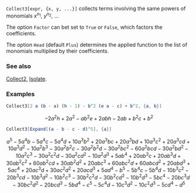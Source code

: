 `Collect3[expr, {x, y, ...}]` collects terms involving the same powers of monomials $x^{n_1}$, $y^{n_2}$, ...

The option `Factor` can bet set to `True` or `False`, which factors the coefficients.

The option `Head` (default `Plus`) determines the applied function to the list of monomials  multiplied by their coefficients.

### See also

[Collect2](Collect2), [Isolate](Isolate).

### Examples

```mathematica
Collect3[2 a (b - a) (h - 1) - b^2 (e a - c) + b^2, {a, b}]
```

$$-2 a^2 h+2 a^2-a b^2 e+2 a b h-2 a b+b^2 c+b^2$$

```mathematica
Collect3[Expand[(a - b - c - d)^5], {a}]
```

$$a^5-5 a^4 b-5 a^4 c-5 a^4 d+10 a^3 b^2+20 a^3 b c+20 a^3 b d+10 a^3 c^2+20 a^3 c d+10 a^3 d^2-10 a^2 b^3-30 a^2 b^2 c-30 a^2 b^2 d-30 a^2 b c^2-60 a^2 b c d-30 a^2 b d^2-10 a^2 c^3-30 a^2 c^2 d-30 a^2 c d^2-10 a^2 d^3+5 a b^4+20 a b^3 c+20 a b^3 d+30 a b^2 c^2+60 a b^2 c d+30 a b^2 d^2+20 a b c^3+60 a b c^2 d+60 a b c d^2+20 a b d^3+5 a c^4+20 a c^3 d+30 a c^2 d^2+20 a c d^3+5 a d^4-b^5-5 b^4 c-5 b^4 d-10 b^3 c^2-20 b^3 c d-10 b^3 d^2-10 b^2 c^3-30 b^2 c^2 d-30 b^2 c d^2-10 b^2 d^3-5 b c^4-20 b c^3 d-30 b c^2 d^2-20 b c d^3-5 b d^4-c^5-5 c^4 d-10 c^3 d^2-10 c^2 d^3-5 c d^4-d^5$$